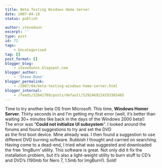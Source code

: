```yaml
---
title: Beta Testing Windows Home Server
date: 2007-04-18
status: publish

author: stevedunn
excerpt: ''
type: post
id: 72
tags:
    - Uncategorised
tag: []
post_format: []
blogger_blog:
    - stevedunns.blogspot.com
blogger_author:
    - 'Steve Dunn'
blogger_permalink:
    - /2007/04/beta-testing-windows-home-server.html
blogger_internal:
    - /feeds/32841709/posts/default/5292469224293365465
---
```

Time to try another beta OS from Microsoft. This time, **Windows Homer Server**. Thirty seconds in and I’m getting my first error (well, it’s better than waiting 30+ minutes like back in the days of the Windows 2000 beta!)  
The error was “**Could not initialize UI subsystem**“. I looked around the forums and found suggestions to try and set the DVD  
as the first boot device. Mine already was. I then found a suggestion to use different DVD burning software. Rubbish I thought and carried on searching.  
Having come to a dead-end, I tried what was suggested and downloaded the free ‘ImgBurn’ utility. This software is great. Not only did it fix the installation problem, but it’s also a light-weight utility to burn stuff to CD’s and DVD’s (190mb for Nero 7, 1.5mb for ImgBurn!). Sold!